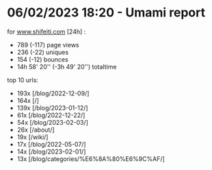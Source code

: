 # 06/02/2023 18:20 - Umami report
for www.shifeiti.com [24h] :

 - 789 (-117) page views
 - 236 (-22) uniques
 - 154 (-12) bounces
 - 14h 58' 20'' (-3h 49' 20'') totaltime


top 10 urls:
 - 193x [/blog/2022-12-09/]
 - 164x [/]
 - 139x [/blog/2023-01-12/]
 - 61x [/blog/2022-12-22/]
 - 54x [/blog/2023-02-03/]
 - 26x [/about/]
 - 19x [/wiki/]
 - 17x [/blog/2022-05-07/]
 - 14x [/blog/2023-02-01/]
 - 13x [/blog/categories/%E6%8A%80%E6%9C%AF/]


